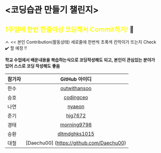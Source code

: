 # <코딩습관 만들기 챌린지>

## <span style="color:yellow">1주일에 한번 한줄이상 코딩해서 Commit하기!</span> 💫

<img width="14" alt="스크린샷 2022-03-13 오후 5 39 34" src="https://user-images.githubusercontent.com/92626903/158053968-b8f9df52-3e77-413b-89ad-48da260e245f.png">        << 본인 Contribution(활동상태) 세로줄에 한번씩 초록색 칸막이가 뜨는지 Check ✔️ 할 예정 ‼️</span>

**학교 수업에서 배운내용을 복습하는식으로 코딩작성해도 되고, 본인이 관심있는 분야가 있어 스스로 코딩 작성해도 좋음**


| 참가자 | GitHub 아이디 |
|:-----|:-----:|
| 한수 | [outwithansoo](https://github.com/outwithansoo) | 
| 승호 | [codingceo](https://github.com/codingceo) |
| 나연 | [nyaeon](https://github.com/nyaeon) | 
| 준기 | [hjg7672](https://github.com/hjg7672) |
| 경태 | [morning9798](https://github.com/morning9798) | 
| 승환 | [dltmdghks1015](https://github.com/dltmdghks1015) |
| 대철 | [Daechu00] (https://github.com/Daechu00) |

